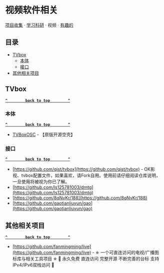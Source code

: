# 视频软件相关

[项目收集](./README.md) · [学习科研](./Study.md) · 视频 · [有趣的](./Interesting.md)

## 目录

* [TVbox](#tvbox)
  * [本体](#本体)
  * [接口](#接口)
* [其他相关项目](#其他相关项目)

## TVbox

**[`^        back to top        ^`](#目录)**

### 本体

**[`^        back to top        ^`](#目录)**

* [TVBoxOSC](https://github.com/o0HalfLife0o/TVBoxOSC) - 【原版开源空壳】

### 接口

**[`^        back to top        ^`](#目录)**

* [https://github.com/qist/tvbox](https://github.com/qist/tvbox) - OK影视、tvbox配置文件，如果喜欢，请Fork自用。使用前请仔细阅读仓库说明，一旦使用将被视为你已了解。
* [https://github.com/ls125781003/dmtg](https://github.com/ls125781003/dmtg)
* [https://github.com/8qNvKr/188](https://github.com/8qNvKr/188)
* [https://github.com/gaotianliuyun/gao](https://github.com/gaotianliuyun/gao)

## 其他相关项目

**[`^        back to top        ^`](#目录)**

* [https://github.com/fanmingming/live](https://github.com/fanmingming/live) - ✯ 一个可直连访问的电视/广播图标库与相关工具项目 ✯ 🔕 永久免费 直连访问 完整开源 不断完善的台标 支持IPv4/IPv6双栈访问 🔕
